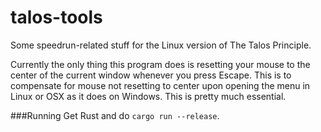 # talos-tools

Some speedrun-related stuff for the Linux version of The Talos Principle.

Currently the only thing this program does is resetting your mouse to the center of the current window whenever you press Escape. This is to compensate for mouse not resetting to center upon opening the menu in Linux or OSX as it does on Windows. This is pretty much essential.

###Running
Get Rust and do `cargo run --release`.

